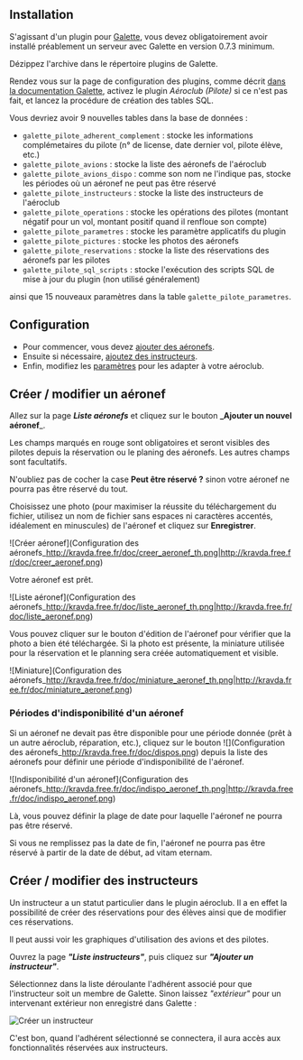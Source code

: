 ## Installation

S'agissant d'un plugin pour [Galette](https://galette.eu), vous devez obligatoirement avoir installé préablement un serveur avec Galette en version 0.7.3 minimum.

Dézippez l'archive dans le répertoire plugins de Galette.

Rendez vous sur la page de configuration des plugins, comme décrit [dans la documentation Galette](http://galette.tuxfamily.org/documentation/fr/plugins/index.html), activez le plugin _Aéroclub (Pilote)_ si ce n'est pas fait, et lancez la procédure de création des tables SQL.

Vous devriez avoir 9 nouvelles tables dans la base de données :

* `galette_pilote_adherent_complement` : stocke les informations complémetaires du pilote (n° de license, date dernier vol, pilote élève, etc.)
* `galette_pilote_avions` : stocke la liste des aéronefs de l'aéroclub
* `galette_pilote_avions_dispo` : comme son nom ne l'indique pas, stocke les périodes où un aéronef ne peut pas être réservé
* `galette_pilote_instructeurs` : stocke la liste des instructeurs de l'aéroclub
* `galette_pilote_operations` : stocke les opérations des pilotes (montant négatif pour un vol, montant positif quand il renfloue son compte)
* `galette_pilote_parametres` : stocke les paramètre applicatifs du plugin
* `galette_pilote_pictures` : stocke les photos des aéronefs
* `galette_pilote_reservations` : stocke la liste des réservations des aéronefs par les pilotes
* `galette_pilote_sql_scripts` : stocke l'exécution des scripts SQL de mise à jour du plugin (non utilisé généralement)

ainsi que 15 nouveaux paramètres dans la table `galette_pilote_parametres`.

## Configuration

* Pour commencer, vous devez [ajouter des aéronefs](#créer--modifier-un-aéronef).
* Ensuite si nécessaire, [ajoutez des instructeurs](#créer--modifier-des-instructeurs).
* Enfin, modifiez les [paramètres](parametrage) pour les adapter à votre aéroclub.

## Créer / modifier un aéronef

Allez sur la page **_Liste aéronefs_** et cliquez sur le bouton **_Ajouter un nouvel aéronef**_.

Les champs marqués en rouge sont obligatoires et seront visibles des pilotes depuis la réservation ou le planing des aéronefs. Les autres champs sont facultatifs.

N'oubliez pas de cocher la case **Peut être réservé ?** sinon votre aéronef ne pourra pas être réservé du tout.

Choisissez une photo (pour maximiser la réussite du téléchargement du fichier, utilisez un nom de fichier sans espaces ni caractères accentés, idéalement en minuscules) de l'aéronef et cliquez sur **Enregistrer**.

![Créer aéronef](Configuration des aéronefs_http://kravda.free.fr/doc/creer_aeronef_th.png|http://kravda.free.fr/doc/creer_aeronef.png)

Votre aéronef est prêt.

![Liste aéronef](Configuration des aéronefs_http://kravda.free.fr/doc/liste_aeronef_th.png|http://kravda.free.fr/doc/liste_aeronef.png)

Vous pouvez cliquer sur le bouton d'édition de l'aéronef pour vérifier que la photo a bien été téléchargée. Si la photo est présente, la miniature utilisée pour la réservation et le planning sera créée automatiquement et visible.

![Miniature](Configuration des aéronefs_http://kravda.free.fr/doc/miniature_aeronef_th.png|http://kravda.free.fr/doc/miniature_aeronef.png)

### Périodes d'indisponibilité d'un aéronef

Si un aéronef ne devait pas être disponible pour une période donnée (prêt à un autre aéroclub, réparation, etc.), cliquez sur le bouton ![](Configuration des aéronefs_http://kravda.free.fr/doc/dispos.png) depuis la liste des aéronefs pour définir une période d'indisponibilité de l'aéronef.

![Indisponibilité d'un aéronef](Configuration des aéronefs_http://kravda.free.fr/doc/indispo_aeronef_th.png|http://kravda.free.fr/doc/indispo_aeronef.png)

Là, vous pouvez définir la plage de date pour laquelle l'aéronef ne pourra pas être réservé. 

Si vous ne remplissez pas la date de fin, l'aéronef ne pourra pas être réservé à partir de la date de début, ad vitam eternam.

## Créer / modifier des instructeurs

Un instructeur a un statut particulier dans le plugin aéroclub. Il a en effet la possibilité de créer des réservations pour des élèves ainsi que de modifier ces réservations.

Il peut aussi voir les graphiques d'utilisation des avions et des pilotes.

Ouvrez la page _**"Liste instructeurs"**_, puis cliquez sur _**"Ajouter un instructeur"**_. 

Sélectionnez dans la liste déroulante l'adhérent associé pour que l'instructeur soit un membre de Galette. Sinon laissez _"extérieur"_ pour un intervenant extérieur non enregistré dans Galette :

![Créer un instructeur](ajout_instructeurs_http://kravda.free.fr/doc/creer_instructeur_th.png|http://kravda.free.fr/doc/creer_instructeur.png)

C'est bon, quand l'adhérent sélectionné se connectera, il aura accès aux fonctionnalités réservées aux instructeurs.
